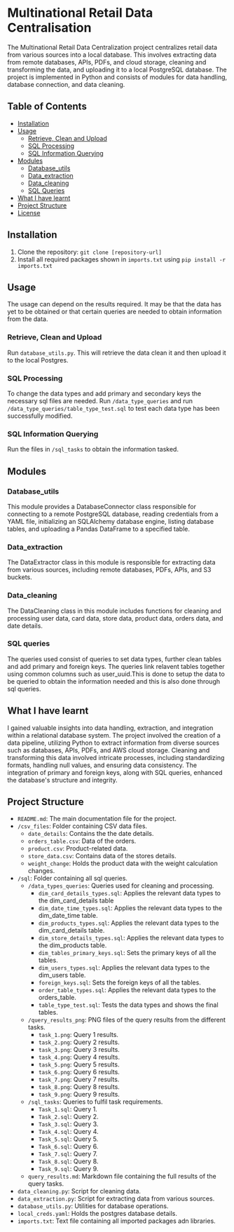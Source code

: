 # Multinational Retail Data Centralisation

The Multinational Retail Data Centralization project centralizes retail data from various sources into a local database. This involves extracting data from remote databases, APIs, PDFs, and cloud storage, cleaning and transforming the data, and uploading it to a local PostgreSQL database. The project is implemented in Python and consists of modules for data handling, database connection, and data cleaning.

## Table of Contents

- [Installation](#installation)
- [Usage](#usage)
  - [Retrieve, Clean and Upload](#retrieve-clean-and-upload)
  - [SQL Processing](#sql-processing)
  - [SQL Information Querying](#sql-information-querying)
- [Modules](#modules)
  - [Database_utils](#database_utils)
  - [Data_extraction](#data_extraction)
  - [Data_cleaning](#data_cleaning)
  - [SQL Queries](#sql-queries)
- [What I have learnt](#what-i-have-learnt)
- [Project Structure](#project-structure)
- [License](#license)

## Installation
1. Clone the repository: `git clone [repository-url]`
2. Install all required packages shown in `imports.txt` using `pip install -r imports.txt`

## Usage
The usage can depend on the results required. It may be that the data has yet to be obtained or that certain queries are needed to obtain information from the data.
### Retrieve, Clean and Upload
Run `database_utils.py`. This will retrieve the data clean it and then upload it to the local Postgres.
### SQL Processing
To change the data types and add primary and secondary keys the necessary sql files are needed. Run `/data_type_queries` and run `/data_type_queries/table_type_test.sql` to test each data type has been successfully modified.
### SQL Information Querying
Run the files in `/sql_tasks` to obtain the information tasked.

## Modules
### Database_utils
This module provides a DatabaseConnector class responsible for connecting to a remote PostgreSQL database, reading credentials from a YAML file, initializing an SQLAlchemy database engine, listing database tables, and uploading a Pandas DataFrame to a specified table.

### Data_extraction
The DataExtractor class in this module is responsible for extracting data from various sources, including remote databases, PDFs, APIs, and S3 buckets.

### Data_cleaning
The DataCleaning class in this module includes functions for cleaning and processing user data, card data, store data, product data, orders data, and date details.

### SQL queries
The queries used consist of queries to set data types, further clean tables and add primary and foreign keys. The queries link relavent tables together using common columns such as user_uuid.This is done to setup the data to be queried to obtain the information needed and this is also done through sql queries.

## What I have learnt
I gained valuable insights into data handling, extraction, and integration within a relational database system. The project involved the creation of a data pipeline, utilizing Python to extract information from diverse sources such as databases, APIs, PDFs, and AWS cloud storage. Cleaning and transforming this data involved intricate processes, including standardizing formats, handling null values, and ensuring data consistency. The integration of primary and foreign keys, along with SQL queries, enhanced the database's structure and integrity. 

## Project Structure
- `README.md`: The main documentation file for the project.
- `/csv_files`: Folder containing CSV data files.
  - `date_details`: Contains the the date details.
  - `orders_table.csv`: Data of the orders.
  - `product.csv`: Product-related data.
  - `store_data.csv`: Contains data of the stores details.
  - `weight_change`: Holds the product data with the weight calculation changes.
- `/sql`: Folder containing all sql queries.
  - `/data_types_queries`: Queries used for cleaning and processing.
    - `dim_card_details_types.sql`: Applies the relevant data types to the dim_card_details table
    - `dim_date_time_types.sql`: Applies the relevant data types to the dim_date_time table.
    - `dim_products_types.sql`: Applies the relevant data types to the dim_card_details table.
    - `dim_store_details_types.sql`: Applies the relevant data types to the dim_products table.
    - `dim_tables_primary_keys.sql`: Sets the primary keys of all the tables.
    - `dim_users_types.sql`: Applies the relevant data types to the dim_users table.
    - `foreign_keys.sql`: Sets the foreign keys of all the tables.
    - `order_table_types.sql`: Applies the relevant data types to the orders_table.
    - `table_type_test.sql`: Tests the data types and shows the final tables.
  - `/query_results_png`: PNG files of the query results from the different tasks.
    - `task_1.png`: Query 1 results.
    - `task_2.png`: Query 2 results.
    - `task_3.png`: Query 3 results.
    - `task_4.png`: Query 4 results.
    - `task_5.png`: Query 5 results.
    - `task_6.png`: Query 6 results.
    - `task_7.png`: Query 7 results.
    - `task_8.png`: Query 8 results.
    - `task_9.png`: Query 9 results.
  - `/sql_tasks`: Queries to fulfil task requirements.
    - `Task_1.sql`: Query 1.
    - `Task_2.sql`: Query 2.
    - `Task_3.sql`: Query 3.
    - `Task_4.sql`: Query 4.
    - `Task_5.sql`: Query 5.
    - `Task_6.sql`: Query 6.
    - `Task_7.sql`: Query 7.
    - `Task_8.sql`: Query 8.
    - `Task_9.sql`: Query 9.
  - `query_results.md`: Markdown file containing the full results of the query tasks.
- `data_cleaning.py`: Script for cleaning data.
- `data_extraction.py`: Script for extracting data from various sources.
- `database_utils.py`: Utilities for database operations.
- `local_creds.yaml`: Holds the postgres database details.
- `imports.txt`: Text file containing all imported packages adn libraries.